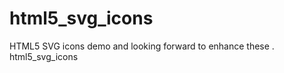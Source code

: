 html5_svg_icons
===============
HTML5 SVG icons demo and looking forward to enhance these .
html5_svg_icons
